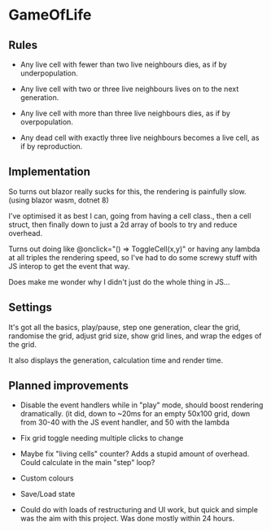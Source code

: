 # GameOfLife

## Rules

- Any live cell with fewer than two live neighbours dies, as if by underpopulation.

- Any live cell with two or three live neighbours lives on to the next generation.

- Any live cell with more than three live neighbours dies, as if by overpopulation.

- Any dead cell with exactly three live neighbours becomes a live cell, as if by reproduction.

## Implementation

So turns out blazor really sucks for this, the rendering is painfully slow. (using blazor wasm, dotnet 8)

I've optimised it as best I can, going from having a cell class., then a cell struct, then finally down to just a 2d array of bools to try and reduce overhead.

Turns out doing like @onclick="() => ToggleCell(x,y)" or having any lambda at all triples the rendering speed, so I've had to do some screwy stuff with JS interop to get the event that way.

Does make me wonder why I didn't just do the whole thing in JS...

## Settings

It's got all the basics, play/pause, step one generation, clear the grid, randomise the grid, adjust grid size, show grid lines, and wrap the edges of the grid.

It also displays the generation, calculation time and render time.

## Planned improvements

- Disable the event handlers while in "play" mode, should boost rendering dramatically. (it did, down to ~20ms for an empty 50x100 grid, down from 30-40 with the JS event handler, and 50 with the lambda

- Fix grid toggle needing multiple clicks to change

- Maybe fix "living cells" counter? Adds a stupid amount of overhead. Could calculate in the main "step" loop?

- Custom colours

- Save/Load state
  
- Could do with loads of restructuring and UI work, but quick and simple was the aim with this project. Was done mostly within 24 hours.